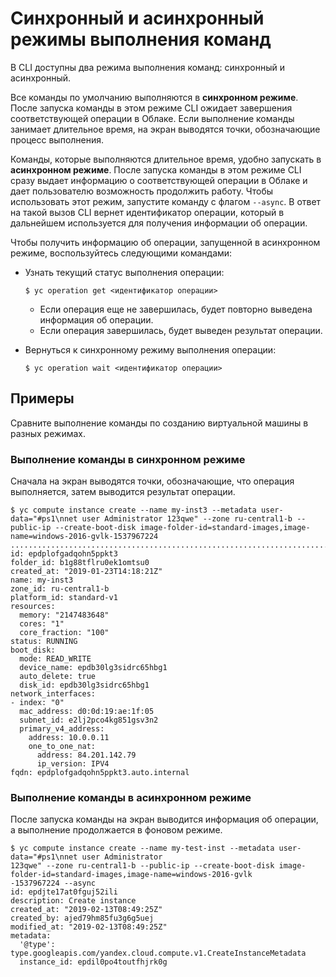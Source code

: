 # Синхронный и асинхронный режимы выполнения команд

В CLI доступны два режима выполнения команд: синхронный и асинхронный. 

Все команды по умолчанию выполняются в **синхронном режиме**. После запуска команды в этом режиме CLI ожидает завершения соответствующей операции в Облаке. Если выполнение команды занимает длительное время, на экран выводятся точки, обозначающие процесс выполнения.

Команды, которые выполняются длительное время, удобно запускать в **асинхронном режиме**. После запуска команды в этом режиме CLI сразу выдает информацию о соответствующей операции в Облаке и дает пользователю возможность продолжить работу. Чтобы использовать этот режим, запустите команду с флагом `--async`. В ответ на такой вызов CLI вернет идентификатор операции, который в дальнейшем используется для получения информации об операции.

Чтобы получить информацию об операции, запущенной в асинхронном режиме, воспользуйтесь следующими командами: 

- Узнать текущий статус выполнения операции:
    
    ```
    $ yc operation get <идентификатор операции>
    ```
    
    - Если операция еще не завершилась, будет повторно выведена информация об операции. 
    - Если операция завершилась, будет выведен результат операции. 

- Вернуться к синхронному режиму выполнения операции:
    
    ```
    $ yc operation wait <идентификатор операции>
    ``` 
     
## Примеры

Сравните выполнение команды по созданию виртуальной машины в разных режимах.

### Выполнение команды в синхронном режиме

Сначала на экран выводятся точки, обозначающие, что операция выполняется, затем выводится результат операции. 

```
$ yc compute instance create --name my-inst3 --metadata user-data="#ps1\nnet user Administrator 123qwe" --zone ru-central1-b --public-ip --create-boot-disk image-folder-id=standard-images,image-name=windows-2016-gvlk-1537967224
....................................................................................................................................................................done
id: epdplofgadqohn5ppkt3
folder_id: b1g88tflru0ek1omtsu0
created_at: "2019-01-23T14:18:21Z"
name: my-inst3
zone_id: ru-central1-b
platform_id: standard-v1
resources:
  memory: "2147483648"
  cores: "1"
  core_fraction: "100"
status: RUNNING
boot_disk:
  mode: READ_WRITE
  device_name: epdb30lg3sidrc65hbg1
  auto_delete: true
  disk_id: epdb30lg3sidrc65hbg1
network_interfaces:
- index: "0"
  mac_address: d0:0d:19:ae:1f:05
  subnet_id: e2lj2pco4kg851gsv3n2
  primary_v4_address:
    address: 10.0.0.11
    one_to_one_nat:
      address: 84.201.142.79
      ip_version: IPV4
fqdn: epdplofgadqohn5ppkt3.auto.internal
``` 

### Выполнение команды в асинхронном режиме

После запуска команды на экран выводится информация об операции, а выполнение продолжается в фоновом режиме.     
     
```
$ yc compute instance create --name my-test-inst --metadata user-data="#ps1\nnet user Administrator
123qwe" --zone ru-central1-b --public-ip --create-boot-disk image-folder-id=standard-images,image-name=windows-2016-gvlk
-1537967224 --async
id: epdjte17at0fguj52ili
description: Create instance
created_at: "2019-02-13T08:49:25Z"
created_by: ajed79hm85fu3g6g5uej
modified_at: "2019-02-13T08:49:25Z"
metadata:
  '@type': type.googleapis.com/yandex.cloud.compute.v1.CreateInstanceMetadata
  instance_id: epdil0po4toutfhjrk0g
```
